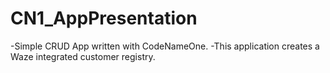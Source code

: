 # CN1_AppPresentation

-Simple CRUD App written with CodeNameOne.
-This application creates a Waze integrated customer registry.
